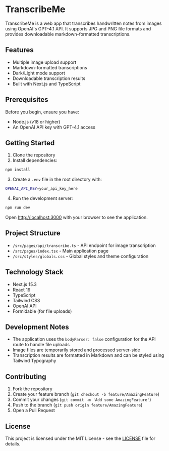 # TranscribeMe

TranscribeMe is a web app that transcribes handwritten notes from images using OpenAI's GPT-4.1 API. It supports JPG and PNG file formats and provides downloadable markdown-formatted transcriptions.

## Features

- Multiple image upload support
- Markdown-formatted transcriptions
- Dark/Light mode support
- Downloadable transcription results
- Built with Next.js and TypeScript

## Prerequisites

Before you begin, ensure you have:
- Node.js (v18 or higher)
- An OpenAI API key with GPT-4.1 access

## Getting Started

1. Clone the repository
2. Install dependencies:

```bash
npm install
```

3. Create a `.env` file in the root directory with:
```bash
OPENAI_API_KEY=your_api_key_here
```

4. Run the development server:
```bash
npm run dev
```

Open [http://localhost:3000](http://localhost:3000) with your browser to see the application.

## Project Structure

- `/src/pages/api/transcribe.ts` - API endpoint for image transcription
- `/src/pages/index.tsx` - Main application page
- `/src/styles/globals.css` - Global styles and theme configuration

## Technology Stack

- Next.js 15.3
- React 19
- TypeScript
- Tailwind CSS
- OpenAI API
- Formidable (for file uploads)

## Development Notes

- The application uses the `bodyParser: false` configuration for the API route to handle file uploads
- Image files are temporarily stored and processed server-side
- Transcription results are formatted in Markdown and can be styled using Tailwind Typography

## Contributing

1. Fork the repository
2. Create your feature branch (`git checkout -b feature/AmazingFeature`)
3. Commit your changes (`git commit -m 'Add some AmazingFeature'`)
4. Push to the branch (`git push origin feature/AmazingFeature`)
5. Open a Pull Request

## License

This project is licensed under the MIT License - see the [LICENSE](LICENSE) file for details.
